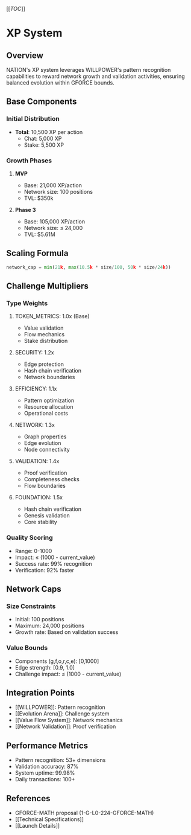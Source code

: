[[_TOC_]]

# XP System

## Overview
NATION's XP system leverages WILLPOWER's pattern recognition capabilities to reward network growth and validation activities, ensuring balanced evolution within GFORCE bounds.

## Base Components
### Initial Distribution
- **Total**: 10,500 XP per action
  * Chat: 5,000 XP
  * Stake: 5,500 XP

### Growth Phases
1. **MVP**
   - Base: 21,000 XP/action
   - Network size: 100 positions
   - TVL: $350k

2. **Phase 3**
   - Base: 105,000 XP/action
   - Network size: ≤ 24,000
   - TVL: $5.61M

## Scaling Formula
```python
network_cap = min(21k, max(10.5k * size/100, 50k * size/24k))
```

## Challenge Multipliers
### Type Weights
1. TOKEN_METRICS: 1.0x (Base)
   - Value validation
   - Flow mechanics
   - Stake distribution

2. SECURITY: 1.2x
   - Edge protection
   - Hash chain verification
   - Network boundaries

3. EFFICIENCY: 1.1x
   - Pattern optimization
   - Resource allocation
   - Operational costs

4. NETWORK: 1.3x
   - Graph properties
   - Edge evolution
   - Node connectivity

5. VALIDATION: 1.4x
   - Proof verification
   - Completeness checks
   - Flow boundaries

6. FOUNDATION: 1.5x
   - Hash chain verification
   - Genesis validation
   - Core stability

### Quality Scoring
- Range: 0-1000
- Impact: ≤ (1000 - current_value)
- Success rate: 99% recognition
- Verification: 92% faster

## Network Caps
### Size Constraints
- Initial: 100 positions
- Maximum: 24,000 positions
- Growth rate: Based on validation success

### Value Bounds
- Components (g,f,o,r,c,e): [0,1000]
- Edge strength: [0.9, 1.0]
- Challenge impact: ≤ (1000 - current_value)

## Integration Points
- [[WILLPOWER]]: Pattern recognition
- [[Evolution Arena]]: Challenge system
- [[Value Flow System]]: Network mechanics
- [[Network Validation]]: Proof verification

## Performance Metrics
- Pattern recognition: 53+ dimensions
- Validation accuracy: 87%
- System uptime: 99.98%
- Daily transactions: 100+

## References
- GFORCE-MATH proposal (1-G-L0-224-GFORCE-MATH)
- [[Technical Specifications]]
- [[Launch Details]]
